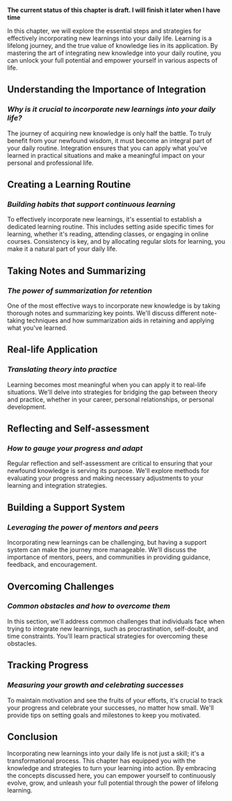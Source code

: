 **The current status of this chapter is draft. I will finish it later when I have time**

In this chapter, we will explore the essential steps and strategies for effectively incorporating new learnings into your daily life. Learning is a lifelong journey, and the true value of knowledge lies in its application. By mastering the art of integrating new knowledge into your daily routine, you can unlock your full potential and empower yourself in various aspects of life.

Understanding the Importance of Integration
-------------------------------------------

### *Why is it crucial to incorporate new learnings into your daily life?*

The journey of acquiring new knowledge is only half the battle. To truly benefit from your newfound wisdom, it must become an integral part of your daily routine. Integration ensures that you can apply what you've learned in practical situations and make a meaningful impact on your personal and professional life.

Creating a Learning Routine
---------------------------

### *Building habits that support continuous learning*

To effectively incorporate new learnings, it's essential to establish a dedicated learning routine. This includes setting aside specific times for learning, whether it's reading, attending classes, or engaging in online courses. Consistency is key, and by allocating regular slots for learning, you make it a natural part of your daily life.

Taking Notes and Summarizing
----------------------------

### *The power of summarization for retention*

One of the most effective ways to incorporate new knowledge is by taking thorough notes and summarizing key points. We'll discuss different note-taking techniques and how summarization aids in retaining and applying what you've learned.

Real-life Application
---------------------

### *Translating theory into practice*

Learning becomes most meaningful when you can apply it to real-life situations. We'll delve into strategies for bridging the gap between theory and practice, whether in your career, personal relationships, or personal development.

Reflecting and Self-assessment
------------------------------

### *How to gauge your progress and adapt*

Regular reflection and self-assessment are critical to ensuring that your newfound knowledge is serving its purpose. We'll explore methods for evaluating your progress and making necessary adjustments to your learning and integration strategies.

Building a Support System
-------------------------

### *Leveraging the power of mentors and peers*

Incorporating new learnings can be challenging, but having a support system can make the journey more manageable. We'll discuss the importance of mentors, peers, and communities in providing guidance, feedback, and encouragement.

Overcoming Challenges
---------------------

### *Common obstacles and how to overcome them*

In this section, we'll address common challenges that individuals face when trying to integrate new learnings, such as procrastination, self-doubt, and time constraints. You'll learn practical strategies for overcoming these obstacles.

Tracking Progress
-----------------

### *Measuring your growth and celebrating successes*

To maintain motivation and see the fruits of your efforts, it's crucial to track your progress and celebrate your successes, no matter how small. We'll provide tips on setting goals and milestones to keep you motivated.

Conclusion
----------

Incorporating new learnings into your daily life is not just a skill; it's a transformational process. This chapter has equipped you with the knowledge and strategies to turn your learning into action. By embracing the concepts discussed here, you can empower yourself to continuously evolve, grow, and unleash your full potential through the power of lifelong learning.
